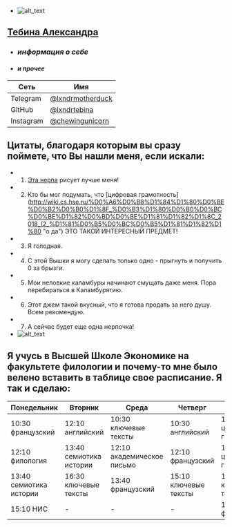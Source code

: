 * ![alt_text](http://www.80daysandcounting.com/wp-content/uploads/2014/10/uzfq56hmA84-1024x682.jpg)
## [Тебина Александра](https://moiarussia.ru/wp-content/uploads/2015/09/34536_1000-e1441643968889.jpg "байкальская нерпа")
* ### *информация о себе* 
* #### *и прочее*
| Сеть | Имя |
| --- | --- |
| Telegram | [@lxndrmotherduck](https://t.me/lxndrmotherduck) |
| GitHub | [@lxndrtebina](https://github.com/lxndrtebina) |
| Instagram | [@chewingunicorn](https://www.instagram.com/chewingunicorn/) |
## Цитаты, благодаря которым вы сразу поймете, что Вы нашли меня, если искали:
* 1. [Эта нерпа](https://www.youtube.com/watch?v=6kSUoBtXhs8 "вот эта") рисует лучше меня!
* 2. Кто бы мог подумать, что [цифровая грамотность](http://wiki.cs.hse.ru/%D0%A6%D0%B8%D1%84%D1%80%D0%BE%D0%B2%D0%B0%D1%8F_%D0%B3%D1%80%D0%B0%D0%BC%D0%BE%D1%82%D0%BD%D0%BE%D1%81%D1%82%D1%8C_2018_(2_%D1%81%D0%B5%D0%BC%D0%B5%D1%81%D1%82%D1%80 "о да") ЭТО ТАКОЙ ИНТЕРЕСНЫЙ ПРЕДМЕТ!
* 3. Я голодная.
* 4. С этой Вышки я могу сделать только одно - прыгнуть и получить 0 за брызги.
* 5. Мои неловкие каламбуры начинают смущать даже меня. Пора перебираться в Каламбурятию.
* 6. Этот джем такой вкусный, что я готова продать за него душу. Всем рекомендую.
* 7. А сейчас будет еще одна нерпочка!
* ![alt_text](http://cdn.tvc.ru/pictures/o/190/912.jpg "я предупреждала")
## Я учусь в Высшей Школе Экономике на факультете филологии и почему-то мне было велено вставить в таблице свое расписание. Я так и сделаю:
| Понедельник  | Вторник | Среда | Четверг | Пятница |
| --- | --- | --- | --- | --- |
| 10:30 французский | 12:10 английский  | 10:30 ключевые тексты | 10:30 английский | 10:30 цифровая грамотность |
| 12:10 филология | 13:40 семиотика истории  | 12:10 академическое письмо | 12:10 французский | 12:10 цифровая грамотность |
| 13:40 семиотика истории | 16:30 ключевые тексты | 13:40 французский | 15:10 ключевые тексты | 13:40 ключевые тексты |
| 15:10 НИС | - | - | - | 15:10 филология |
